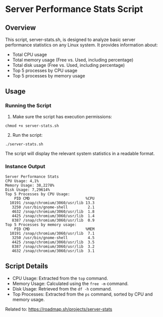 # Server Performance Stats Script

## Overview

This script, server-stats.sh, is designed to analyze basic server performance statistics on any Linux system. It provides information about:
- Total CPU usage
- Total memory usage (Free vs. Used, including percentage)
- Total disk usage (Free vs. Used, including percentage)
- Top 5 processes by CPU usage
- Top 5 processes by memory usage

## Usage

### Running the Script
1. Make sure the script has execution permissions:
```
chmod +x server-stats.sh
```
2. Run the script:
```
./server-stats.sh
```
The script will display the relevant system statistics in a readable format.

### Instance Output
```
Server Performance Stats
CPU Usage: 4,1%
Memory Usage: 38,2278%
Disk Usage: 7,29614%
Top 5 Processes by CPU Usage:
    PID CMD                         %CPU
  10191 /snap/chromium/3060/usr/lib 13.3
   3250 /usr/bin/gnome-shell         2.1
   4632 /snap/chromium/3060/usr/lib  1.8
   4425 /snap/chromium/3060/usr/lib  1.4
   8387 /snap/chromium/3060/usr/lib  0.9
Top 5 Processes by memory usage:
    PID CMD                         %MEM
  10191 /snap/chromium/3060/usr/lib  7.1
   3250 /usr/bin/gnome-shell         4.5
   4425 /snap/chromium/3060/usr/lib  3.5
   8387 /snap/chromium/3060/usr/lib  3.2
   4632 /snap/chromium/3060/usr/lib  3.1
```

## Script Details

- CPU Usage: Extracted from the ```top``` command.
- Memory Usage: Calculated using the ```free -m``` command.
- Disk Usage: Retrieved from the ```df -h``` command.
- Top Processes: Extracted from the ```ps``` command, sorted by CPU and memory usage.

Related to: https://roadmap.sh/projects/server-stats

